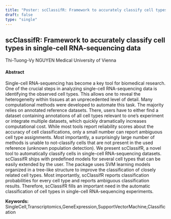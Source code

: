 ```yaml
---
title: "Poster: scClassifR: Framework to accurately classify cell types in single-cell RNA-sequencing data"
draft: false
type: "single"
---
```


## scClassifR: Framework to accurately classify cell types in single-cell RNA-sequencing data
Thi-Tuong-Vy NGUYEN
Medical University of Vienna
#### Abstract

Single-cell RNA-sequencing has become a key tool for biomedical research. One of the crucial steps in analyzing single-cell RNA-sequencing data is identifying the observed cell types. This allows one to reveal the heterogeneity within tissues at an unprecedented level of detail. Many computational methods were developed to automate this task. The majority relies on annotated reference datasets. There, users have to either find a dataset containing annotations of all cell types relevant to one’s experiment or integrate multiple datasets, which quickly dramatically increases computational cost. While most tools report reliability scores about the accuracy of cell classifications, only a small number can report ambiguous cell type assignments. Most importantly, a surprisingly large number of methods is unable to not-classify cells that are not present in the used reference (unknown population detection).
We present scClassifR, a novel tool to automatically classify cells in single-cell RNA-sequencing datasets. scClassifR ships with predefined models for several cell types that can be easily extended by the user. The package uses SVM learning models organized in a tree-like structure to improve the classification of closely related cell types. Most importantly, scClassifR reports classification probabilities for every cell type and reports ambiguous classification results. Therefore, scClassifR fills an important need in the automatic classification of cell types in single-cell RNA-sequencing experiments.

**Keywords:** SingleCell,Transcriptomics,GeneExpression,SupportVectorMachine,Classification
